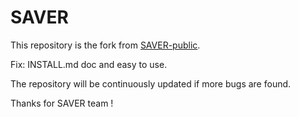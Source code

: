 # SAVER

This repository is  the fork from [SAVER-public](https://github.com/kupl/SAVER_public).

Fix: INSTALL.md doc and easy to use.

The repository will be continuously updated if more bugs are found.

Thanks for SAVER team !
